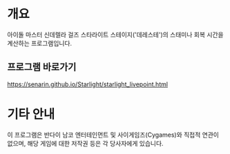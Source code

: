 # 개요
아이돌 마스터 신데렐라 걸즈 스타라이트 스테이지('데레스테')의 스태미나 회복 시간을 계산하는 프로그램입니다.

## 프로그램 바로가기
https://senarin.github.io/Starlight/starlight_livepoint.html

# 기타 안내
이 프로그램은 반다이 남코 엔터테인먼트 및 사이게임즈(Cygames)와 직접적 연관이 없으며, 해당 게임에 대한 저작권 등은 각 당사자에게 있습니다.
